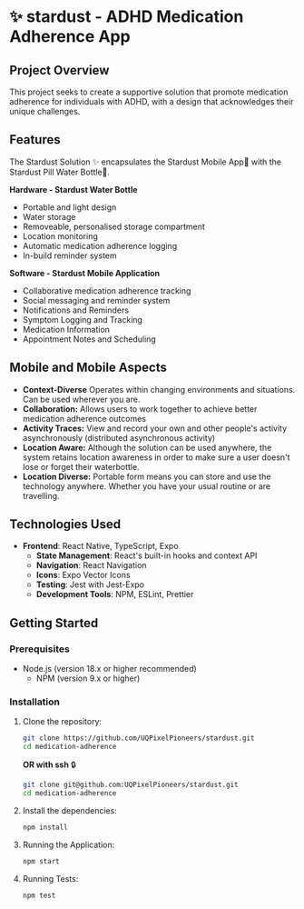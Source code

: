 # ✨ stardust - ADHD Medication Adherence App

## Project Overview
This project seeks to create a supportive solution that promote medication adherence for individuals with ADHD, with a design that acknowledges their unique challenges.

## Features
The Stardust Solution ✨ encapsulates the Stardust Mobile App📱 with the Stardust Pill Water Bottle🍼.

**Hardware - Stardust Water Bottle**
- Portable and light design
- Water storage
- Removeable, personalised storage compartment
- Location monitoring
- Automatic medication adherence logging
- In-build reminder system

**Software - Stardust Mobile Application**
- Collaborative medication adherence tracking
- Social messaging and reminder system
- Notifications and Reminders
- Symptom Logging and Tracking
- Medication Information
- Appointment Notes and Scheduling

## Mobile and Mobile Aspects
- **Context-Diverse** Operates within changing environments and situations. Can be used wherever you are.
- **Collaboration:** Allows users to work together to achieve better medication adherence outcomes
- **Activity Traces:** View and record your own and other people's activity asynchronously (distributed asynchronous activity)
- **Location Aware:** Although the solution can be used anywhere, the system retains location awareness in order to make sure a user doesn't lose or forget their waterbottle.
- **Location Diverse:** Portable form means you can store and use the technology anywhere. Whether you have your usual routine or are travelling.

## Technologies Used
- **Frontend**: React Native, TypeScript, Expo
  - **State Management**: React's built-in hooks and context API
  - **Navigation**: React Navigation
  - **Icons**: Expo Vector Icons
  - **Testing**: Jest with Jest-Expo
  - **Development Tools**: NPM, ESLint, Prettier
    
## Getting Started

### Prerequisites
- Node.js (version 18.x or higher recommended)
  - NPM (version 9.x or higher)

### Installation

1. Clone the repository:
   ```bash
   git clone https://github.com/UQPixelPioneers/stardust.git
   cd medication-adherence
   ```
   
   **OR with ssh** 🔒
   ```bash
   git clone git@github.com:UQPixelPioneers/stardust.git
   cd medication-adherence
   ```

2. Install the dependencies:
   ```bash
   npm install
   ```

3. Running the Application:
   ```bash
   npm start
   ```

4. Running Tests:
   ```bash
   npm test
   ```
